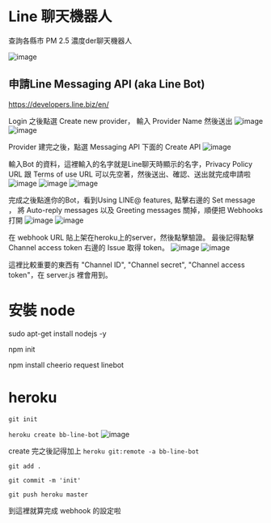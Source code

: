 # Line 聊天機器人
查詢各縣市 PM 2.5 濃度der聊天機器人

![image](https://github.com/kh555069/bb-line-bot/blob/master/pic/line-demo.png)


## 申請Line Messaging API (aka Line Bot)
https://developers.line.biz/en/

Login 之後點選 Create new provider， 輸入 Provider Name 然後送出
![image](https://github.com/kh555069/bb-line-bot/blob/master/pic/1.png)
![image](https://github.com/kh555069/bb-line-bot/blob/master/pic/2.png)

Provider 建完之後，點選 Messaging API 下面的 Create API
![image](https://github.com/kh555069/bb-line-bot/blob/master/pic/3.png)

輸入Bot 的資料，這裡輸入的名字就是Line聊天時顯示的名字，Privacy Policy URL 跟 Terms of use URL 可以先空著，然後送出、確認、送出就完成申請啦
![image](https://github.com/kh555069/bb-line-bot/blob/master/pic/4.png)
![image](https://github.com/kh555069/bb-line-bot/blob/master/pic/5.png)
![image](https://github.com/kh555069/bb-line-bot/blob/master/pic/6.png)

完成之後點進你的Bot，看到Using LINE@ features, 點擊右邊的 Set message ， 將 Auto-reply messages 以及 Greeting messages 關掉，順便把 Webhooks 打開
![image](https://github.com/kh555069/bb-line-bot/blob/master/pic/11.png)
![image](https://github.com/kh555069/bb-line-bot/blob/master/pic/12.png)

在 webhook URL 貼上架在heroku上的server，然後點擊驗證。
最後記得點擊 Channel access token 右邊的 Issue 取得 token。
![image](https://github.com/kh555069/bb-line-bot/blob/master/pic/13.png)
![image](https://github.com/kh555069/bb-line-bot/blob/master/pic/14.png)


這裡比較重要的東西有 "Channel ID", "Channel secret", "Channel access token"，在 server.js 裡會用到。

# 安裝 node
sudo apt-get install nodejs -y

npm init

npm install cheerio request linebot


# heroku
`git init`

`heroku create bb-line-bot`
![image](https://github.com/kh555069/bb-line-bot/blob/master/pic/0.png)

create 完之後記得加上 `heroku git:remote -a bb-line-bot`

`git add .`

`git commit -m 'init'`

`git push heroku master`

到這裡就算完成 webhook 的設定啦

